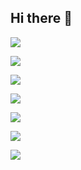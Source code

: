 ## Hi there 👋

<!--
**czyt1988/czyt1988** is a ✨ _special_ ✨ repository because its `README.md` (this file) appears on your GitHub profile.

Here are some ideas to get you started:

- 🔭 I’m currently working on ...
- 🌱 I’m currently learning ...
- 👯 I’m looking to collaborate on ...
- 🤔 I’m looking for help with ...
- 💬 Ask me about ...
- 📫 How to reach me: ...
- 😄 Pronouns: ...
- ⚡ Fun fact: ...
-->

![](https://github-readme-stats.vercel.app/api?username=czyt1988&show_icons=true&hide_border=true&bg_color=00000000&number_format=long)

![](https://streak-stats.demolab.com/?user=czyt1988&mode=weekly&hide_border=true&background=00000000)

![](http://github-profile-summary-cards2.vercel.app/api/cards/repos-per-language?username=czyt1988&theme=nord_bright&bg_color=0000&border_color=0000)

![](http://github-profile-summary-cards2.vercel.app/api/cards/most-commit-language?username=czyt1988&theme=nord_bright&bg_color=0000&border_color=0000)

![](http://github-profile-summary-cards2.vercel.app/api/cards/most-commit-language?username=czyt1988&theme=nord_bright&bg_color=0000&border_color=0000)

![](http://github-profile-summary-cards2.vercel.app/api/cards/productive-time?username=czyt1988&utcOffset=8&theme=nord_bright&bg_color=0000&border_color=0000)

![](https://github-profile-trophy.vercel.app/?username=czyt1988&no-bg=true&no-frame=true&row=1&column=6&margin-w=15)